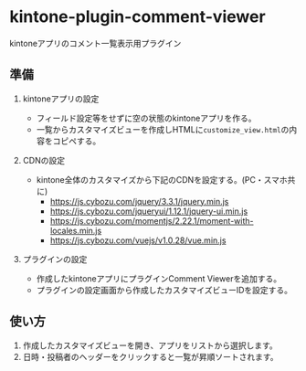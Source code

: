 # kintone-plugin-comment-viewer  
kintoneアプリのコメント一覧表示用プラグイン  
  
  
## 準備  
1. kintoneアプリの設定
    - フィールド設定等をせずに空の状態のkintoneアプリを作る。  
    - 一覧からカスタマイズビューを作成しHTMLに`customize_view.html`の内容をコピペする。  
  
1. CDNの設定
    - kintone全体のカスタマイズから下記のCDNを設定する。(PC・スマホ共に)  
        - https://js.cybozu.com/jquery/3.3.1/jquery.min.js
        - https://js.cybozu.com/jqueryui/1.12.1/jquery-ui.min.js
        - https://js.cybozu.com/momentjs/2.22.1/moment-with-locales.min.js
        - https://js.cybozu.com/vuejs/v1.0.28/vue.min.js
  
1. プラグインの設定
    - 作成したkintoneアプリにプラグインComment Viewerを追加する。
    - プラグインの設定画面から作成したカスタマイズビューIDを設定する。
  
## 使い方
1. 作成したカスタマイズビューを開き、アプリをリストから選択します。  
1. 日時・投稿者のヘッダーをクリックすると一覧が昇順ソートされます。